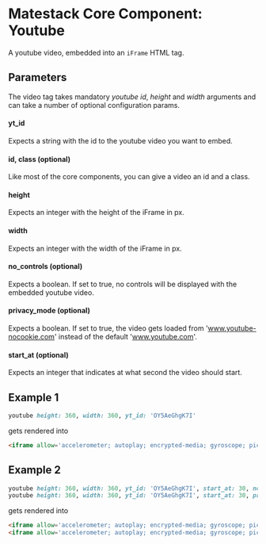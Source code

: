 # Matestack Core Component: Youtube

A youtube video, embedded into an `iFrame` HTML tag.

## Parameters
The video tag takes mandatory *youtube id*, *height* and *width* arguments and can take a number of optional configuration params.

#### yt_id
Expects a string with the id to the youtube video you want to embed.

#### id, class (optional)
Like most of the core components, you can give a video an id and a class.

#### height
Expects an integer with the height of the iFrame in px.

#### width
Expects an integer with the width of the iFrame in px.

#### no_controls (optional)
Expects a boolean. If set to true, no controls will be displayed with the embedded youtube video.

#### privacy_mode (optional)
Expects a boolean. If set to true, the video gets loaded from 'www.youtube-nocookie.com' instead of the default 'www.youtube.com'.

#### start_at (optional)
Expects an integer that indicates at what second the video should start.

## Example 1

```ruby
youtube height: 360, width: 360, yt_id: 'OY5AeGhgK7I'
```

gets rendered into

```HTML
<iframe allow='accelerometer; autoplay; encrypted-media; gyroscope; picture-in-picture' allowfullscreen='' frameborder='0' height='360' src='https://www.youtube.com/embed/OY5AeGhgK7I' width='360'></iframe>
```

## Example 2

```ruby
youtube height: 360, width: 360, yt_id: 'OY5AeGhgK7I', start_at: 30, no_controls: true
youtube height: 360, width: 360, yt_id: 'OY5AeGhgK7I', start_at: 30, privacy_mode: true
```

gets rendered into

```HTML
<iframe allow='accelerometer; autoplay; encrypted-media; gyroscope; picture-in-picture' allowfullscreen='' frameborder='0' height='360' src='https://www.youtube.com/embed/OY5AeGhgK7I?controls=0&amp;start=30' width='360'></iframe>
<iframe allow='accelerometer; autoplay; encrypted-media; gyroscope; picture-in-picture' allowfullscreen='' frameborder='0' height='360' src='https://www.youtube-nocookie.com/embed/OY5AeGhgK7I?start=30' width='360'></iframe>
```
